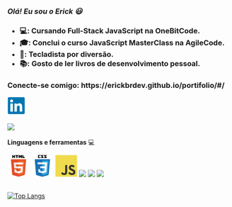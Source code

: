 <h3><i>Olá! Eu sou o Erick 😃</i><h3>

* 💻: Cursando Full-Stack JavaScript na OneBitCode.
* 🎓: Conclui o curso JavaScript MasterClass na AgileCode.
* 🎹: Tecladista por diversão.
* 📚: Gosto de ler livros de desenvolvimento pessoal.
  

<h3 align="left">Conecte-se comigo: https://erickbrdev.github.io/portifolio/#/ </h3>
<a target="_blank" href="https://www.linkedin.com/in/erick-andrade-76a960241/">
  <img target="_blank" alt="Linkedin de Erick Andrade" width="40px" src="https://raw.githubusercontent.com/devicons/devicon/master/icons/linkedin/linkedin-original.svg" />
</a>
<br>
<br>

<img width="300px" src="https://clubedosgeeks.com.br/wp-content/uploads/2016/01/dormrm.gif" />
<br>
<p><strong> Linguagens e ferramentas</strong> 💻 </p>
<span>
 <img width="50px" disabled="disabled" src="https://raw.githubusercontent.com/devicons/devicon/master/icons/html5/html5-original-wordmark.svg" />
 <img width="50px" src="https://raw.githubusercontent.com/devicons/devicon/master/icons/css3/css3-original-wordmark.svg" />
 <img width="50px" src="https://raw.githubusercontent.com/devicons/devicon/master/icons/javascript/javascript-original.svg" /> 
 <img width="50px"src="https://ik.imagekit.io/joaonasc/GitHub/assets/tech-logos/reactjs_j5WbdQuuJ.png"/>  
 <img width="50px" src="https://cdn.jsdelivr.net/gh/devicons/devicon/icons/docker/docker-original-wordmark.svg" /> 
 <img width="50px" src="https://cdn.jsdelivr.net/gh/devicons/devicon/icons/mysql/mysql-original-wordmark.svg" />
   
 
 <br>
 <br>
 </span>

[![Top Langs](https://github-readme-stats.vercel.app/api/top-langs/?username=erickbrdev&layout=compact&theme=tokyonight)](https://github.com/anuraghazra/github-readme-stats)
